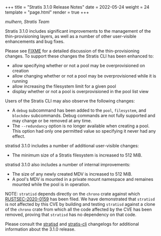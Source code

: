 +++
title = "Stratis 3.1.0 Release Notes"
date = 2022-05-24
weight = 24
template = "page.html"
render = true
+++

*mulhern, Stratis Team*

Stratis 3.1.0 includes significant improvements to the management of the 
thin-provisioning layers, as well as a number of other user-visible
enhancements and bug fixes.

Please see [FIXME] for a detailed discussion of the thin-provisioning
changes. To support these changes the Stratis CLI has been enhanced to:
* allow specifying whether or not a pool may be overprovisioned on creation
* allow changing whether or not a pool may be overprovisioned while it is
running 
* allow increasing the filesystem limit for a given pool
* display whether or not a pool is overprovisioned in the pool list view

Users of the Stratis CLI may also observe the following changes:
* A `debug` subcommand has been added to the `pool`, `filesystem`, and
`blockdev` subcommands. Debug commands are not fully supported and may change
or be removed at any time.
* The `--redundancy` option is no longer available when creating a pool. This
option had only one permitted value so specifying it never had any effect. 

stratisd 3.1.0 includes a number of additional user-visible changes: 
* The minimum size of a Stratis filesystem is increased to 512 MiB.

stratisd 3.1.0 also includes a number of internal improvements:
* The size of any newly created MDV is increased to 512 MiB.
* A pool's MDV is mounted in a private mount namespace and remaines mounted
while the pool is in operation.

<!-- more -->

NOTE: `stratisd` depends directly on the `chrono` crate against which
[RUSTSEC-2020-0159] has been filed. We have demonstrated that `stratisd` is
not affected by this CVE by building and testing `stratisd` against a
clone of the `chrono` crate from which all the code affected by the CVE
has been removed, proving that `stratisd` has no dependency on that code.

Please consult the [stratisd] and [stratis-cli] changelogs for additional
information about the 3.1.0 release.

[FIXME]: FIXME
[stratisd]: https://github.com/stratis-storage/stratisd/blob/FIXME.txt
[stratis-cli]: https://github.com/stratis-storage/stratis-cli/blob/FIXME.txt
[RUSTSEC-2020-0159]: https://rustsec.org/advisories/RUSTSEC-2020-0159

